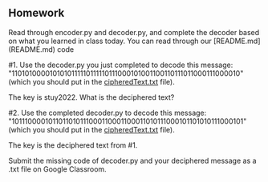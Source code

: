 ## Homework
Read through encoder.py and decoder.py, and complete the decoder based on what you learned in class today. You can read through our [README.md] (README.md) code


#1. Use the decoder.py you just completed to decode this message: "1101010000101010111110111110111000101001100110111011000111000010" (which you should put in the [cipheredText.txt](cipheredText.txt) file).

The key is stuy2022. What is the deciphered text? 

#2. Use the completed decoder.py to decode this message: "1011100001011011010111000110001100011010111000101101010111000101" (which you should put in the [cipheredText.txt](cipheredText.txt) file).

The key is the deciphered text from #1. 

Submit the missing code of decoder.py and your deciphered message as a .txt file on Google Classroom.



